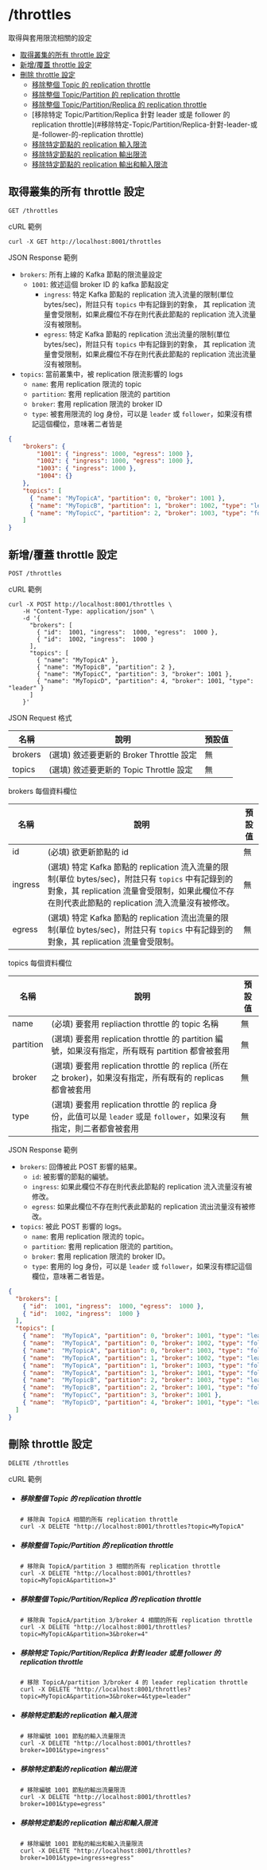 /throttles
===

取得與套用限流相關的設定

- [取得叢集的所有 throttle 設定](#取得叢集的所有-throttle-設定)
- [新增/覆蓋 throttle 設定](#新增/覆蓋-throttle-設定)
- [刪除 throttle 設定](#刪除-throttle-設定)
  - [移除整個 Topic 的 replication throttle](#移除整個-Topic-的-replication-throttle)
  - [移除整個 Topic/Partition 的 replication throttle](#移除整個-Topic/Partition-的-replication-throttle)
  - [移除整個 Topic/Partition/Replica 的 replication throttle](#移除整個-Topic/Partition/Replica-的-replication-throttle)
  - [移除特定 Topic/Partition/Replica 針對 leader 或是 follower 的 replication throttle](#移除特定-Topic/Partition/Replica-針對-leader-或是-follower-的-replication throttle)
  - [移除特定節點的 replication 輸入限流](#移除特定節點的-replication-輸入限流)
  - [移除特定節點的 replication 輸出限流](#移除特定節點的-replication-輸出限流)
  - [移除特定節點的 replication 輸出和輸入限流](#移除特定節點的-replication-輸出和輸入限流)


## 取得叢集的所有 throttle 設定

```shell
GET /throttles
```

cURL 範例

```shell
curl -X GET http://localhost:8001/throttles
```

JSON Response 範例

- `brokers`: 所有上線的 Kafka 節點的限流量設定
  - `1001`: 敘述這個 broker ID 的 kafka 節點設定
    - `ingress`: 特定 Kafka 節點的 replication 流入流量的限制(單位 bytes/sec)，附註只有 `topics` 中有記錄到的對象，
      其 replication 流量會受限制，如果此欄位不存在則代表此節點的 replication 流入流量沒有被限制。
    - `egress`: 特定 Kafka 節點的 replication 流出流量的限制(單位 bytes/sec)，附註只有 `topics` 中有記錄到的對象，
      其 replication 流量會受限制，如果此欄位不存在則代表此節點的 replication 流出流量沒有被限制。
- `topics`: 當前叢集中，被 replication 限流影響的 logs
  - `name`: 套用 replication 限流的 topic
  - `partition`: 套用 replication 限流的 partition
  - `broker`: 套用 replication 限流的 broker ID
  - `type`: 被套用限流的 log 身份，可以是 `leader` 或 `follower`，如果沒有標記這個欄位，意味著二者皆是

```json
{
    "brokers": {
        "1001": { "ingress": 1000, "egress": 1000 },
        "1002": { "ingress": 1000, "egress": 1000 },
        "1003": { "ingress": 1000 },
        "1004": {}
    },
    "topics": [
      { "name": "MyTopicA", "partition": 0, "broker": 1001 },
      { "name": "MyTopicB", "partition": 1, "broker": 1002, "type": "leader" },
      { "name": "MyTopicC", "partition": 2, "broker": 1003, "type": "follower" }
    ]
}
```

## 新增/覆蓋 throttle 設定

```shell
POST /throttles
```

cURL 範例

```shell
curl -X POST http://localhost:8001/throttles \
    -H "Content-Type: application/json" \
    -d '{
      "brokers": [
        { "id":  1001, "ingress":  1000, "egress":  1000 },
        { "id":  1002, "ingress":  1000 }
      ],
      "topics": [
        { "name": "MyTopicA" },
        { "name": "MyTopicB", "partition": 2 },
        { "name": "MyTopicC", "partition": 3, "broker": 1001 },
        { "name": "MyTopicD", "partition": 4, "broker": 1001, "type": "leader" }
      ]
    }'
```

JSON Request 格式

| 名稱    | 說明                                     | 預設值 |
| ------- | ---------------------------------------- | ------ |
| brokers | (選填) 敘述要更新的 Broker Throttle 設定 | 無     |
| topics  | (選填) 敘述要更新的 Topic Throttle 設定  | 無     |

brokers 每個資料欄位

| 名稱      | 說明                                                                                                                                    | 預設值 |
|---------|---------------------------------------------------------------------------------------------------------------------------------------| ------ |
| id      | (必填) 欲更新節點的 id                                                                                                                        | 無     |
| ingress | (選填) 特定 Kafka 節點的 replication 流入流量的限制(單位 bytes/sec)，附註只有 `topics` 中有記錄到的對象，其 replication 流量會受限制，如果此欄位不存在則代表此節點的 replication 流入流量沒有被修改。 | 無     |
| egress  | (選填) 特定 Kafka 節點的 replication 流出流量的限制(單位 bytes/sec)，附註只有 `topics` 中有記錄到的對象，其 replication 流量會受限制。                                      | 無     |

topics 每個資料欄位

| 名稱      | 說明                                                         | 預設值 |
| --------- | ------------------------------------------------------------ | ------ |
| name      | (必填) 要套用 repliaction throttle 的 topic 名稱             | 無     |
| partition | (選填) 要套用 replication throttle 的 partition 編號，如果沒有指定，所有既有 partition 都會被套用 | 無     |
| broker    | (選填) 要套用 replication throttle 的 replica (所在之 broker)，如果沒有指定，所有既有的 replicas 都會被套用 | 無     |
| type      | (選填) 要套用 replication throttle 的 replica 身份，此值可以是 `leader` 或是 `follower`，如果沒有指定，則二者都會被套用 | 無     |

JSON Response 範例

- `brokers`: 回傳被此 POST 影響的結果。
  - `id`: 被影響的節點的編號。
  - `ingress`: 如果此欄位不存在則代表此節點的 replication 流入流量沒有被修改。
  - `egress`: 如果此欄位不存在則代表此節點的 replication 流出流量沒有被修改。
- `topics`: 被此 POST 影響的 logs。
  - `name`: 套用 replication 限流的 topic。
  - `partition`: 套用 replication 限流的 partition。
  - `broker`: 套用 replication 限流的 broker ID。
  - `type`: 套用的 log 身份，可以是 `leader` 或 `follower`，如果沒有標記這個欄位，意味著二者皆是。

```json
{
  "brokers": [
    { "id":  1001, "ingress":  1000, "egress":  1000 },
    { "id":  1002, "ingress":  1000 }
  ],
  "topics": [
    { "name":  "MyTopicA", "partition": 0, "broker": 1001, "type": "leader" },
    { "name":  "MyTopicA", "partition": 0, "broker": 1002, "type": "follower" },
    { "name":  "MyTopicA", "partition": 0, "broker": 1003, "type": "follower" },
    { "name":  "MyTopicA", "partition": 1, "broker": 1002, "type": "leader" },
    { "name":  "MyTopicA", "partition": 1, "broker": 1003, "type": "follower" },
    { "name":  "MyTopicA", "partition": 1, "broker": 1001, "type": "follower" },
    { "name":  "MyTopicB", "partition": 2, "broker": 1003, "type": "leader" },
    { "name":  "MyTopicB", "partition": 2, "broker": 1001, "type": "follower" },
    { "name":  "MyTopicC", "partition": 3, "broker": 1001 },
    { "name":  "MyTopicD", "partition": 4, "broker": 1001, "type": "leader" }
  ]
}
```

## 刪除 throttle 設定

```
DELETE /throttles
```

cURL 範例

* ##### 移除整個 Topic 的 replication throttle

  ```shell
  # 移除與 TopicA 相關的所有 replication throttle
  curl -X DELETE "http://localhost:8001/throttles?topic=MyTopicA"
  ```

* ##### 移除整個 Topic/Partition 的 replication throttle

  ```shell
  # 移除與 TopicA/partition 3 相關的所有 replication throttle
  curl -X DELETE "http://localhost:8001/throttles?topic=MyTopicA&partition=3"
  ```

* ##### 移除整個 Topic/Partition/Replica 的 replication throttle

  ```shell
  # 移除與 TopicA/partition 3/broker 4 相關的所有 replication throttle
  curl -X DELETE "http://localhost:8001/throttles?topic=MyTopicA&partition=3&broker=4"
  ```

* ##### 移除特定 Topic/Partition/Replica 針對 leader 或是 follower 的 replication throttle

  ```shell
  # 移除 TopicA/partition 3/broker 4 的 leader replication throttle
  curl -X DELETE "http://localhost:8001/throttles?topic=MyTopicA&partition=3&broker=4&type=leader"
  ```

* ##### 移除特定節點的 replication 輸入限流

  ```shell
  # 移除編號 1001 節點的輸入流量限流
  curl -X DELETE "http://localhost:8001/throttles?broker=1001&type=ingress"
  ```

* ##### 移除特定節點的 replication 輸出限流

  ```shell
  # 移除編號 1001 節點的輸出流量限流
  curl -X DELETE "http://localhost:8001/throttles?broker=1001&type=egress"
  ```

* ##### 移除特定節點的 replication 輸出和輸入限流

  ```shell
  # 移除編號 1001 節點的輸出和輸入流量限流
  curl -X DELETE "http://localhost:8001/throttles?broker=1001&type=ingress+egress"
  ```

  